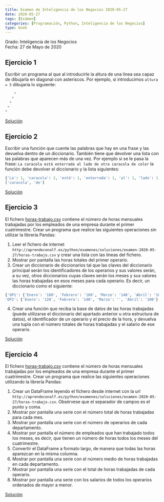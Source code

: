 ```yaml
---
title: Examen de Inteligencia de los Negocios 2020-05-27
date: 2020-05-27
tags: [Exámen]
categories: [Programación, Python, Inteligencia de los Negocios]
type: book
---
```


Grado: Inteligencia de los Negocios  
Fecha: 27 de Mayo de 2020

## Ejercicio 1

Escribir un programa al que al introducirle la altura de una línea sea capaz de dibujarla en diagonal con asteriscos. Por ejemplo, si introducimos `altura = 5` dibujaría lo siguiente:

```python
    *
   *
  *
 *
*
```

<a href="https://colab.research.google.com/github/asalber/aprendeconalf/blob/master/content/es/docencia/python/examenes/inteligencia-negocios/soluciones/examen-2020-05-27/ejercicio1.ipynb" class="btn btn-info" target="_blank">Solución</a>

## Ejercicio 2

Escribir una función que cuente las palabras que hay en una frase y las devuelva dentro de un diccionario. También tiene que devolver una lista con las palabras que aparecen más de una vez. Por ejemplo si se le pasa la frase: `La caracola está enterrada al lado de otra caracola de color` la función debe devolver el diccionario y la lista siguientes:

```python
{'La': 1, 'caracola': 2, 'está': 1, 'enterrada': 1, 'al': 1, 'lado': 1, 'de': 2, 'otra': 1, 'color': 1}
['caracola', 'de']
```

<a href="https://colab.research.google.com/github/asalber/aprendeconalf/blob/master/content/es/docencia/python/examenes/inteligencia-negocios/soluciones/examen-2020-05-27/ejercicio2.ipynb" class="btn btn-info" target="_blank">Solución</a>

## Ejercicio 3
El fichero [horas-trabajo.csv](http://aprendeconalf.es/python/examenes/soluciones/examen-2020-05-27/horas-trabajo.csv) contiene el número de horas mensuales trabajadas por los empleados de una empresa durante el primer cuatrimestre. Crear un programa que realice las siguientes operaciones sin utilizar la librería Pandas:

1. Leer el fichero de internet `http://aprendeconalf.es/python/examenes/soluciones/examen-2020-05-27/horas-trabajo.csv` y crear una lista con las líneas del fichero.
2. Mostrar por pantalla las horas totales del primer operario.
3. Crear un diccionario de diccionarios tal que las claves del diccionario principal serán los identificadores de los operarios y sus valores serán, a su vez, otros diccionarios cuyas claves serán los meses y sus valores las horas trabajadas en esos meses para cada operario. Es decir, un diccionario como el siguiente:

```python
{'OP1': {'Enero': '180', 'Febrero': '160', 'Marzo': '140', 'Abril': '180'},
'OP2': {'Enero': '120', 'Febrero': '140', 'Marzo': '', 'Abril': '100'}, ... }
```

4. Crear una función que reciba la base de datos de las horas trabajadas (puede utilizarse el diccionario del apartado anterior u otra estructura de datos), el identificador de un operario y el precio de la hora, y devuelva una tupla con el número totales de horas trabajadas y el salario de ese operario.

<a href="https://colab.research.google.com/github/asalber/aprendeconalf/blob/master/content/es/docencia/python/examenes/inteligencia-negocios/soluciones/examen-2020-05-27/ejercicio3.ipynb" class="btn btn-info" target="_blank">Solución</a>

## Ejercicio 4

El fichero [horas-trabajo.csv](http://aprendeconalf.es/python/examenes/soluciones/examen-2020-05-27/horas-trabajo.csv) contiene el número de horas mensuales trabajadas por los empleados de una empresa durante el primer cuatrimestre. Crear un programa que realice las siguientes operaciones utilizando la librería Pandas:

1. Crear un DataFrame leyendo el fichero desde internet con la url `http://aprendeconalf.es/python/examenes/soluciones/examen-2020-05-27/horas-trabajo.csv`. Obsérvese que el separador de campos es el punto y coma.
2. Mostrar por pantalla una serie con el número total de horas trabajadas para cada mes.
3. Mostrar por pantalla una serie con el número de operarios de cada departamento.
4. Mostrar por pantalla el número de empleados que han trabajado todos los meses, es decir, que tienen un número de horas todos los meses del cuatrimestre.
5. Convertir el DataFrame a formato largo, de manera que todas las horas aparezcan en la misma columna.
6. Mostrar por pantalla una serie con el número medio de horas trabajadas en cada departamento.
7. Mostrar por pantalla una serie con el total de horas trabajadas de cada operario.
8. Mostrar por pantalla una serie con los salarios de todos los operarios ordenados de mayor a menor.

<a href="https://colab.research.google.com/github/asalber/aprendeconalf/blob/master/content/es/docencia/python/examenes/inteligencia-negocios/soluciones/examen-2020-05-27/ejercicio4.ipynb" class="btn btn-info" target="_blank">Solución</a>